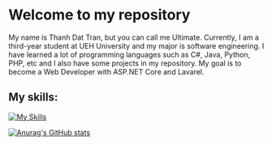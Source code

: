 # Welcome to my repository

My name is Thanh Dat Tran, but you can call me Ultimate. Currently, I am a third-year student at UEH University and my major is software engineering. I have learned a lot of programming languages such as C#, Java, Python, PHP, etc and I also have some projects in my repository. My goal is to become a Web Developer with ASP.NET Core and Lavarel. 

## My skills:

[![My Skills](https://skillicons.dev/icons?i=js,html,css,cs,dotnet,java,py,php,visualstudio,vscode,androidstudio,firebase,idea,figma)](https://skillicons.dev)

[![Anurag's GitHub stats](https://github-readme-stats.vercel.app/api?username=ultimaten1&show=reviews,discussions_started,discussions_answered,prs_merged,prs_merged_percentage&show_icons=true&theme=onedark)](https://github.com/anuraghazra/github-readme-stats)

